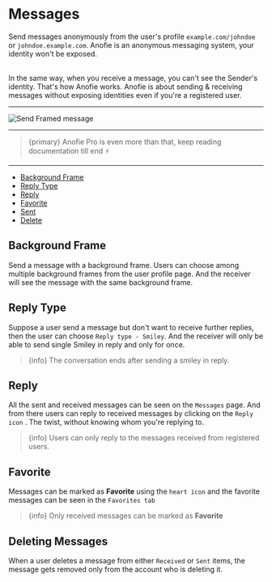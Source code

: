 # Messages

Send messages anonymously from the user's profile `example.com/johndoe` or `johndoe.example.com`. Anofie is an anonymous messaging system, your identity won't be exposed.

<br>
In the same way, when you receive a message, you can't see the Sender's identity. That's how Anofie works. Anofie is about sending & receiving messages without exposing identities even if you're a registered user.

---

![Send Framed message](https://anofie-pro-docs.classiebit.com/images/framed-message-1.jpg "Send Framed message")

---

> {primary} Anofie Pro is even more than that, keep reading documentation till end ⚡️

---

- [Background Frame](#Background-Frame)
- [Reply Type](#Reply-Type)
- [Reply](#Reply)
- [Favorite](#Favorite)
- [Sent](#Sent)
- [Delete](#Delete)


<a name="Background-Frame"></a>
## Background Frame

Send a message with a background frame. Users can choose among multiple background frames from the user profile page. And the receiver will see the message with the same background frame. 


<a name="Reply-Type"></a>
## Reply Type

Suppose a user send a message but don't want to receive further replies, then the user can choose `Reply type - Smiley`. And the receiver will only be able to send single Smiley in reply and only for once.

> {info} The conversation ends after sending a smiley in reply.


<a name="Reply"></a>
## Reply

All the sent and received messages can be seen on the `Messages` page. And from there users can reply to received messages by clicking on the `Reply icon` <larecipe-badge type="success" circle icon="fa fa-reply"></larecipe-badge>. The twist, without knowing whom you're replying to.

> {info} Users can only reply to the messages received from registered users.



<a name="Favorite"></a>
## Favorite

Messages can be marked as **Favorite** using the `heart icon` <larecipe-badge type="danger" circle icon="fa fa-heart"></larecipe-badge> and the favorite messages can be seen in the `Favorites tab`

> {info} Only received messages can be marked as **Favorite** <larecipe-badge type="danger" circle icon="fa fa-heart"></larecipe-badge>



<a name="Delete"></a>
## Deleting Messages

When a user deletes a message from either `Received` or `Sent` items, the message gets removed only from the account who is deleting it.